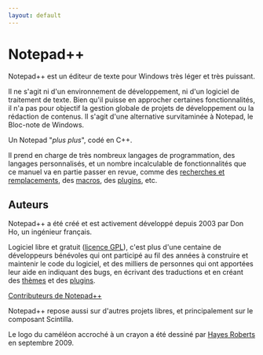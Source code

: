 ```yaml
---
layout: default
---
```

# Notepad++

Notepad++ est un éditeur de texte pour Windows très léger et très puissant.

Il ne s'agit ni d'un environnement de développement, ni d'un logiciel de traitement de texte. Bien qu'il puisse en approcher certaines fonctionnalités, il n'a pas pour objectif la gestion globale de projets de développement ou la rédaction de contenus. Il s'agit d'une alternative survitaminée à Notepad, le Bloc-note de Windows.

Un Notepad "*plus plus*", codé en C++.

Il prend en charge de très nombreux langages de programmation, des langages personnalisés, et un nombre incalculable de fonctionnalités que ce manuel va en partie passer en revue, comme des [recherches et remplacements](recherches-et-remplacements.md), des [macros](macros.md), des [plugins](plugins.md), etc.

## Auteurs

Notepad++ a été créé et est activement développé depuis 2003 par Don Ho, un ingénieur français.

Logiciel libre et gratuit ([licence GPL](https://github.com/notepad-plus-plus/notepad-plus-plus/blob/master/LICENSE)), c'est plus d'une centaine de développeurs bénévoles qui ont participé au fil des années à construire et maintenir le code du logiciel, et des milliers de personnes qui ont apportées leur aide en indiquant des bugs, en écrivant des traductions et en créant des [thèmes](thèmes.md) et des [plugins](plugins.md).

[Contributeurs de Notepad++](https://notepad-plus-plus.org/contributors/)

Notepad++ repose aussi sur d'autres projets libres, et principalement sur le composant Scintilla.

Le logo du caméléon accroché à un crayon a été dessiné par [Hayes Roberts](http://www.bluebison.net/content/2009/a-chameleon/) en septembre 2009.